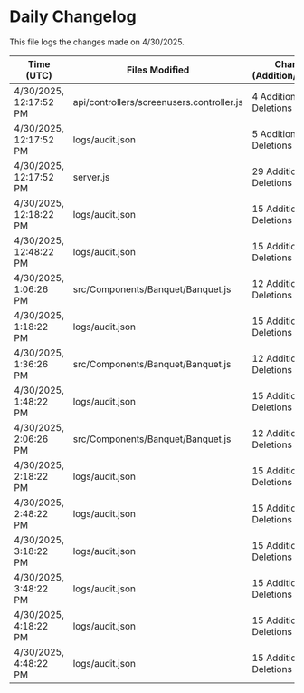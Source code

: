 # Daily Changelog

This file logs the changes made on 4/30/2025.

| Time (UTC)             | Files Modified                    | Changes (Addition/Deletion) |
|------------------------|-----------------------------------|-----------------------------|
| 4/30/2025, 12:17:52 PM | api/controllers/screenusers.controller.js | 4 Additions & 4 Deletions |
| 4/30/2025, 12:17:52 PM | logs/audit.json | 5 Additions & 5 Deletions |
| 4/30/2025, 12:17:52 PM | server.js | 29 Additions & 28 Deletions |
| 4/30/2025, 12:18:22 PM | logs/audit.json | 15 Additions & 15 Deletions|
| 4/30/2025, 12:48:22 PM | logs/audit.json | 15 Additions & 15 Deletions|
| 4/30/2025, 1:06:26 PM | src/Components/Banquet/Banquet.js | 12 Additions & 8 Deletions|
| 4/30/2025, 1:18:22 PM | logs/audit.json | 15 Additions & 15 Deletions|
| 4/30/2025, 1:36:26 PM | src/Components/Banquet/Banquet.js | 12 Additions & 8 Deletions|
| 4/30/2025, 1:48:22 PM | logs/audit.json | 15 Additions & 15 Deletions|
| 4/30/2025, 2:06:26 PM | src/Components/Banquet/Banquet.js | 12 Additions & 8 Deletions|
| 4/30/2025, 2:18:22 PM | logs/audit.json | 15 Additions & 15 Deletions|
| 4/30/2025, 2:48:22 PM | logs/audit.json | 15 Additions & 15 Deletions|
| 4/30/2025, 3:18:22 PM | logs/audit.json | 15 Additions & 15 Deletions|
| 4/30/2025, 3:48:22 PM | logs/audit.json | 15 Additions & 15 Deletions|
| 4/30/2025, 4:18:22 PM | logs/audit.json | 15 Additions & 15 Deletions|
| 4/30/2025, 4:48:22 PM | logs/audit.json | 15 Additions & 15 Deletions|
